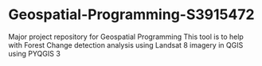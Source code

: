 # Geospatial-Programming-S3915472
Major project repository for Geospatial Programming
This tool is to help with Forest Change detection  analysis using Landsat 8 imagery  in QGIS using PYQGIS 3
